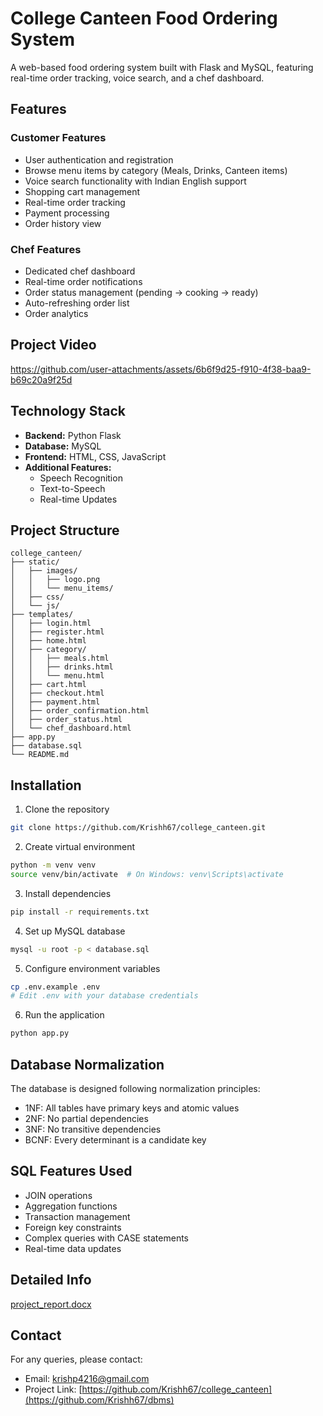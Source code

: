 # College Canteen Food Ordering System

A web-based food ordering system built with Flask and MySQL, featuring real-time order tracking, voice search, and a chef dashboard.

## Features

### Customer Features
- User authentication and registration
- Browse menu items by category (Meals, Drinks, Canteen items)
- Voice search functionality with Indian English support
- Shopping cart management
- Real-time order tracking
- Payment processing
- Order history view

### Chef Features
- Dedicated chef dashboard
- Real-time order notifications
- Order status management (pending → cooking → ready)
- Auto-refreshing order list
- Order analytics

## Project Video


https://github.com/user-attachments/assets/6b6f9d25-f910-4f38-baa9-b69c20a9f25d



## Technology Stack

- **Backend:** Python Flask
- **Database:** MySQL
- **Frontend:** HTML, CSS, JavaScript
- **Additional Features:** 
  - Speech Recognition
  - Text-to-Speech
  - Real-time Updates


## Project Structure

```
college_canteen/
├── static/
│   ├── images/
│   │   ├── logo.png
│   │   └── menu_items/
│   ├── css/
│   └── js/
├── templates/
│   ├── login.html
│   ├── register.html
│   ├── home.html
│   ├── category/
│   │   ├── meals.html
│   │   ├── drinks.html
│   │   └── menu.html
│   ├── cart.html
│   ├── checkout.html
│   ├── payment.html
│   ├── order_confirmation.html
│   ├── order_status.html
│   └── chef_dashboard.html
├── app.py
├── database.sql
└── README.md
```

## Installation

1. Clone the repository
```bash
git clone https://github.com/Krishh67/college_canteen.git
```

2. Create virtual environment
```bash
python -m venv venv
source venv/bin/activate  # On Windows: venv\Scripts\activate
```

3. Install dependencies
```bash
pip install -r requirements.txt
```

4. Set up MySQL database
```bash
mysql -u root -p < database.sql
```

5. Configure environment variables
```bash
cp .env.example .env
# Edit .env with your database credentials
```

6. Run the application
```bash
python app.py
```

## Database Normalization

The database is designed following normalization principles:
- 1NF: All tables have primary keys and atomic values
- 2NF: No partial dependencies
- 3NF: No transitive dependencies
- BCNF: Every determinant is a candidate key

## SQL Features Used

- JOIN operations
- Aggregation functions
- Transaction management
- Foreign key constraints
- Complex queries with CASE statements
- Real-time data updates

## Detailed Info

[project_report.docx](https://github.com/user-attachments/files/19752359/project_report.docx)



## Contact

For any queries, please contact:
- Email: krishp4216@gmail.com
- Project Link: [https://github.com/Krishh67/college_canteen](https://github.com/Krishh67/dbms)
